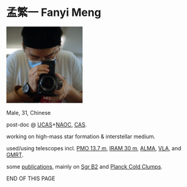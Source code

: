 # 孟繁一 Fanyi Meng

<img src="pic/por_hv503.jpeg" alt="my pic" width="200"/>

Male, 31, Chinese


post-doc @ [UCAS](https://english.ucas.ac.cn)+[NAOC](http://english.nao.cas.cn), [CAS](https://english.cas.cn).

working on high-mass star formation & interstellar medium.

used/using telescopes incl. [PMO 13.7 m](http://www.dlh.pmo.cas.cn), [IRAM 30 m](https://www.iram-institute.org/EN/30-meter-telescope.php), [ALMA](https://www.almaobservatory.org/en/home/), [VLA](https://public.nrao.edu/telescopes/vla/), and [GMRT](http://www.gmrt.ncra.tifr.res.in).

some [publications](https://ui.adsabs.harvard.edu/search/filter_author_facet_hier_fq_author=OR&filter_author_facet_hier_fq_author=author_facet_hier%3A%221%2FMeng%2C%20F%2FMeng%2C%20F%22&filter_author_facet_hier_fq_author=author_facet_hier%3A%221%2FMeng%2C%20F%2FMeng%2C%20Fanyi%22&filter_database_fq_database=AND&filter_database_fq_database=database%3A%22astronomy%22&fq=%7B!type%3Daqp%20v%3D%24fq_author%7D&fq=%7B!type%3Daqp%20v%3D%24fq_database%7D&fq_author=(author_facet_hier%3A%221%2FMeng%2C%20F%2FMeng%2C%20F%22%20OR%20author_facet_hier%3A%221%2FMeng%2C%20F%2FMeng%2C%20Fanyi%22)&fq_database=(database%3A%22astronomy%22)&p_=0&q=%20%20author%3A%22Meng%2C%20Fanyi%22&sort=date%20desc%2C%20bibcode%20desc), mainly on [Sgr B2](https://astro.uni-koeln.de/schilke/research/sgr-b2-a-super-star-cluster-in-the-making) and [Planck Cold Clumps](https://heasarc.gsfc.nasa.gov/W3Browse/planck/planckgcc.html).


END OF THIS PAGE
